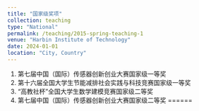 ```yaml
---
title: "国家级奖项"
collection: teaching
type: "National"
permalink: /teaching/2015-spring-teaching-1
venue: "Harbin Institute of Technology"
date: 2024-01-01
location: "City, Country"
---
```


1. 第七届中国（国际）传感器创新创业大赛国家级一等奖
2. 第十六届全国大学生节能减排社会实践与科技竞赛国家级一等奖
3. “高教社杯”全国大学生数学建模竞赛国家级二等奖
4. 第七届中国（国际）传感器创新创业大赛国家级二等奖
======

